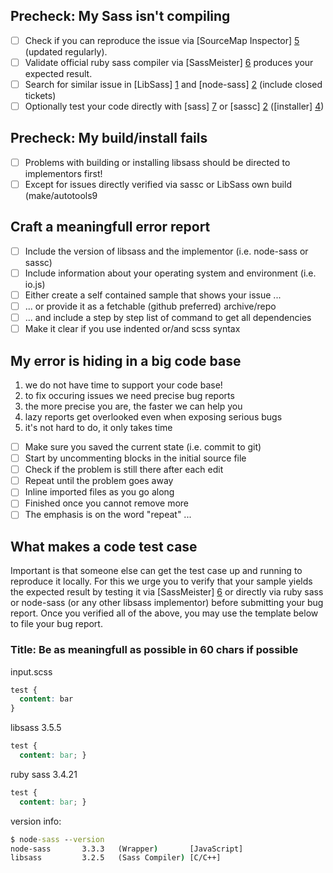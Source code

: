 ## Precheck: My Sass isn't compiling
- [ ] Check if you can reproduce the issue via [SourceMap Inspector] [5] (updated regularly).
- [ ] Validate official ruby sass compiler via [SassMeister] [6] produces your expected result.
- [ ] Search for similar issue in [LibSass] [1] and [node-sass] [2] (include closed tickets)
- [ ] Optionally test your code directly with [sass] [7] or [sassc] [2] ([installer] [4])

## Precheck: My build/install fails
- [ ] Problems with building or installing libsass should be directed to implementors first!
- [ ] Except for issues directly verified via sassc or LibSass own build (make/autotools9

## Craft a meaningfull error report
- [ ] Include the version of libsass and the implementor (i.e. node-sass or sassc)
- [ ] Include information about your operating system and environment (i.e. io.js)
- [ ] Either create a self contained sample that shows your issue ...
- [ ] ... or provide it as a fetchable (github preferred) archive/repo
- [ ] ... and include a step by step list of command to get all dependencies
- [ ] Make it clear if you use indented or/and scss syntax

## My error is hiding in a big code base
1. we do not have time to support your code base!
2. to fix occuring issues we need precise bug reports
3. the more precise you are, the faster we can help you
4. lazy reports get overlooked even when exposing serious bugs
5. it's not hard to do, it only takes time
- [ ] Make sure you saved the current state (i.e. commit to git)
- [ ] Start by uncommenting blocks in the initial source file
- [ ] Check if the problem is still there after each edit
- [ ] Repeat until the problem goes away
- [ ] Inline imported files as you go along
- [ ] Finished once you cannot remove more
- [ ] The emphasis is on the word "repeat" ...

## What makes a code test case

Important is that someone else can get the test case up and running to reproduce it locally. For this
we urge you to verify that your sample yields the expected result by testing it via [SassMeister] [6]
or directly via ruby sass or node-sass (or any other libsass implementor) before submitting your bug
report. Once you verified all of the above, you may use the template below to file your bug report.

### Title: Be as meaningfull as possible in 60 chars if possible

input.scss
```scss
test {
  content: bar
}
```

libsass 3.5.5
```css
test {
  content: bar; }
```

ruby sass 3.4.21
```css
test {
  content: bar; }
```

version info:
```cmd
$ node-sass --version
node-sass       3.3.3   (Wrapper)       [JavaScript]
libsass         3.2.5   (Sass Compiler) [C/C++]
```

[1]: https://github.com/sass/libsass/issues?utf8=%E2%9C%93&q=is%3Aissue
[2]: https://github.com/sass/node-sass/issues?utf8=%E2%9C%93&q=is%3Aissue
[3]: https://github.com/sass/sassc
[4]: http://libsass.ocbnet.ch/installer/
[5]: http://libsass.ocbnet.ch/srcmap/
[6]: http://www.sassmeister.com/
[7]: https://rubygems.org/gems/sass
